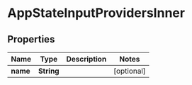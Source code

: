 

# AppStateInputProvidersInner


## Properties

| Name | Type | Description | Notes |
|------------ | ------------- | ------------- | -------------|
|**name** | **String** |  |  [optional] |



